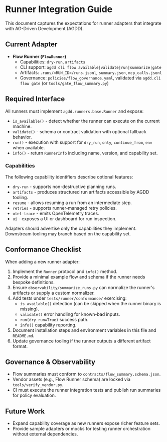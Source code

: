 # Runner Integration Guide

This document captures the expectations for runner adapters that integrate with AG-Driven Development (AGDD).

## Current Adapter
- **Flow Runner (`FlowRunner`)**
  - Capabilities: `dry-run`, `artifacts`
  - CLI support: `agdd cli flow available|validate|run|summarize|gate`
  - Artifacts: `.runs/<RUN_ID>/runs.jsonl`, `summary.json`, `mcp_calls.jsonl`
  - Governance: `policies/flow_governance.yaml`, validated via `agdd.cli flow gate` (or `tools/gate_flow_summary.py`)

## Required Interface

All runners must implement `agdd.runners.base.Runner` and expose:

- `is_available()` - detect whether the runner can execute on the current machine.
- `validate()` - schema or contract validation with optional fallback behavior.
- `run()` - execution with support for `dry_run`, `only`, `continue_from`, `env` when available.
- `info()` - return `RunnerInfo` including name, version, and capability set.

### Capabilities
The following capability identifiers describe optional features:

- `dry-run` - supports non-destructive planning runs.
- `artifacts` - produces structured run artifacts accessible by AGDD tooling.
- `resume` - allows resuming a run from an intermediate step.
- `retries` - supports runner-managed retry policies.
- `otel-trace` - emits OpenTelemetry traces.
- `ui` - exposes a UI or dashboard for run inspection.

Adapters should advertise only the capabilities they implement. Downstream tooling may branch based on the capability set.

## Conformance Checklist

When adding a new runner adapter:

1. Implement the `Runner` protocol and `info()` method.
2. Provide a minimal example flow and schema if the runner needs bespoke definitions.
3. Ensure `observability/summarize_runs.py` can normalize the runner's artifacts or supply a custom normalizer.
4. Add tests under `tests/runner/conformance/` exercising:
   - `is_available()` detection (can be skipped when the runner binary is missing).
   - `validate()` error handling for known-bad inputs.
   - `run(dry_run=True)` success path.
   - `info()` capability reporting.
5. Document installation steps and environment variables in this file and `README.md`.
6. Update governance tooling if the runner outputs a different artifact format.

## Governance & Observability

- Flow summaries must conform to `contracts/flow_summary.schema.json`.
- Vendor assets (e.g., Flow Runner schema) are locked via `tools/verify_vendor.py`.
- CI must execute the runner integration tests and publish run summaries for policy evaluation.

## Future Work

- Expand capability coverage as new runners expose richer feature sets.
- Provide sample adapters or mocks for testing runner orchestration without external dependencies.
